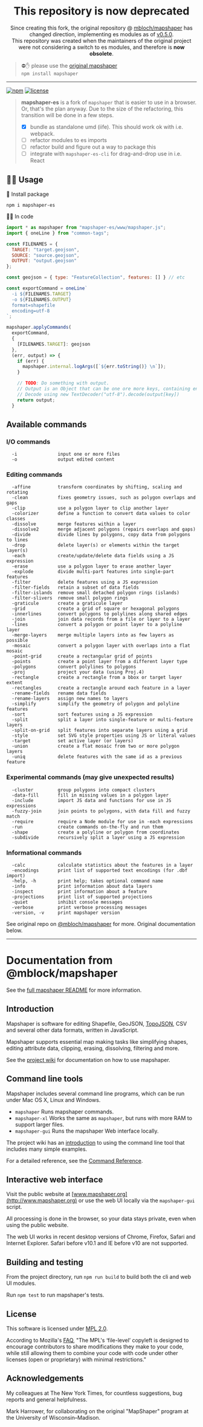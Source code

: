 <h1 align="center">This repository is now deprecated</h1>
<p align="center">Since creating this fork, the original repository @ <a href="https://github.com/mbloch/mapshaper">mbloch/mapshaper</a> has changed direction, implementing es modules as of <a href="https://github.com/mbloch/mapshaper/compare/v0.4.163...v0.5.0">v0.5.0</a>. <br/> This repository was created when the maintainers of the original project were not considering a switch to es modules, and therefore is <strong>now obsolete</strong>. <br/>  </p>

> ⛔✋ please use the [original mapshaper](https://github.com/mbloch/mapshaper) <br/>
> `npm install mapshaper`
> 

----------------

[![npm](https://img.shields.io/npm/v/mapshaper-es.svg)](https://www.npmjs.com/package/mapshaper-es)
[![license](https://img.shields.io/github/license/danmindru/mapshaper-es.svg)](/LICENSE)

> **mapshaper-es** is a fork of `mapshaper` that is easier to use in a browser.
> Or, that's the plan anyway. Due to the size of the refactoring, this transition will be done in a few steps.
> - [x] bundle as standalone umd (iife). This should work ok with i.e. webpack.
> - [ ] refactor modules to es imports
> - [ ] refactor build and figure out a way to package this
> - [ ] integrate with `mapshaper-es-cli` for drag-and-drop use in i.e. React


## 👩‍💻 Usage

🐚 Install package
```shell
npm i mapshaper-es
```

👩‍💻 In code
```javascript
import * as mapshaper from "mapshaper-es/www/mapshaper.js";
import { oneLine } from "common-tags";

const FILENAMES = {
  TARGET: "target.geojson",
  SOURCE: "source.geojson",
  OUTPUT: "output.geojson"
};

const geojson = { type: "FeatureCollection", features: [] } // etc

const exportCommand = oneLine`
  -i ${FILENAMES.TARGET}
  -o ${FILENAMES.OUTPUT}
  format=shapefile
  encoding=utf-8
`;

mapshaper.applyCommands(
  exportCommand,
  {
    [FILENAMES.TARGET]: geojson
  },
  (err, output) => {
    if (err) {
      mapshaper.internal.logArgs([`${err.toString()} \n`]);
    }

    // TODO: Do something with output.
    // Output is an Object that can be one ore more keys, containing encoded data.
    // Decode using new TextDecoder("utf-8").decode(output[key])
    return output;
  }
```

## Available commands

### I/O commands

```
  -i               input one or more files
  -o               output edited content
```

### Editing commands

```
  -affine          transform coordinates by shifting, scaling and rotating
  -clean           fixes geometry issues, such as polygon overlaps and gaps
  -clip            use a polygon layer to clip another layer
  -colorizer       define a function to convert data values to color classes
  -dissolve        merge features within a layer
  -dissolve2       merge adjacent polygons (repairs overlaps and gaps)
  -divide          divide lines by polygons, copy data from polygons to lines
  -drop            delete layer(s) or elements within the target layer(s)
  -each            create/update/delete data fields using a JS expression
  -erase           use a polygon layer to erase another layer
  -explode         divide multi-part features into single-part features
  -filter          delete features using a JS expression
  -filter-fields   retain a subset of data fields
  -filter-islands  remove small detached polygon rings (islands)
  -filter-slivers  remove small polygon rings
  -graticule       create a graticule layer
  -grid            create a grid of square or hexagonal polygons
  -innerlines      convert polygons to polylines along shared edges
  -join            join data records from a file or layer to a layer
  -lines           convert a polygon or point layer to a polyline layer
  -merge-layers    merge multiple layers into as few layers as possible
  -mosaic          convert a polygon layer with overlaps into a flat mosaic
  -point-grid      create a rectangular grid of points
  -points          create a point layer from a different layer type
  -polygons        convert polylines to polygons
  -proj            project your data (using Proj.4)
  -rectangle       create a rectangle from a bbox or target layer extent
  -rectangles      create a rectangle around each feature in a layer
  -rename-fields   rename data fields
  -rename-layers   assign new names to layers
  -simplify        simplify the geometry of polygon and polyline features
  -sort            sort features using a JS expression
  -split           split a layer into single-feature or multi-feature layers
  -split-on-grid   split features into separate layers using a grid
  -style           set SVG style properties using JS or literal values
  -target          set active layer (or layers)
  -union           create a flat mosaic from two or more polygon layers
  -uniq            delete features with the same id as a previous feature
```

### Experimental commands (may give unexpected results)

```
  -cluster         group polygons into compact clusters
  -data-fill       fill in missing values in a polygon layer
  -include         import JS data and functions for use in JS expressions
  -fuzzy-join      join points to polygons, with data fill and fuzzy match
  -require         require a Node module for use in -each expressions
  -run             create commands on-the-fly and run them
  -shape           create a polyline or polygon from coordinates
  -subdivide       recursively split a layer using a JS expression
```

### Informational commands

```
  -calc            calculate statistics about the features in a layer
  -encodings       print list of supported text encodings (for .dbf import)
  -help, -h        print help; takes optional command name
  -info            print information about data layers
  -inspect         print information about a feature
  -projections     print list of supported projections
  -quiet           inhibit console messages
  -verbose         print verbose processing messages
  -version, -v     print mapshaper version
```

See original repo on [@mbloch/mapshaper](https://github.com/mbloch/mapshaper/wiki) for more.
Original documentation below.

------------------------------

# Documentation from @mblock/mapshaper
See the [full mapshaper README](https://github.com/mbloch/mapshaper/blob/master/README.md) for more information.

## Introduction

Mapshaper is software for editing Shapefile, GeoJSON, [TopoJSON](https://github.com/mbostock/topojson/wiki), CSV and several other data formats, written in JavaScript.

Mapshaper supports essential map making tasks like simplifying shapes, editing attribute data, clipping, erasing, dissolving, filtering and more.

See the [project wiki](https://github.com/mbloch/mapshaper/wiki) for documentation on how to use mapshaper.


## Command line tools

Mapshaper includes several command line programs, which can be run under Mac OS X, Linux and Windows.

* `mapshaper` Runs mapshaper commands.
* `mapshaper-xl` Works the same as `mapshaper`, but runs with more RAM to support larger files.
* `mapshaper-gui` Runs the mapshaper Web interface locally.

The project wiki has an [introduction](https://github.com/mbloch/mapshaper/wiki/Introduction-to-the-Command-Line-Tool) to using the command line tool that includes many simple examples.

For a detailed reference, see the [Command Reference](https://github.com/mbloch/mapshaper/wiki/Command-Reference).


## Interactive web interface

Visit the public website at [www.mapshaper.org](http://www.mapshaper.org) or use the web UI locally via the `mapshaper-gui` script.

All processing is done in the browser, so your data stays private, even when using the public website.

The web UI works in recent desktop versions of Chrome, Firefox, Safari and Internet Explorer. Safari before v10.1 and IE before v10 are not supported.

## Building and testing

From the project directory, run `npm run build` to build both the cli and web UI modules.

Run `npm test` to run mapshaper's tests.

## License

This software is licensed under [MPL 2.0](http://www.mozilla.org/MPL/2.0/).

According to Mozilla's [FAQ](http://www.mozilla.org/MPL/2.0/FAQ.html), "The MPL's ‘file-level’ copyleft is designed to encourage contributors to share modifications they make to your code, while still allowing them to combine your code with code under other licenses (open or proprietary) with minimal restrictions."


## Acknowledgements

My colleagues at The New York Times, for countless suggestions, bug reports and general helpfulness.

Mark Harrower, for collaborating on the original "MapShaper" program at the University of Wisconsin&ndash;Madison.
